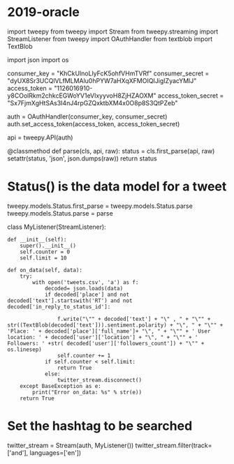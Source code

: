 # 2019-oracle
import tweepy
from tweepy import Stream
from tweepy.streaming import StreamListener
from tweepy import OAuthHandler
from textblob import TextBlob

import json
import os


consumer_key = "KhCkUlnoLlyFcK5ohfVHmTVRf"
consumer_secret = "dyUX8Sr3UCQlVLfMLMAlu0hPYW7aHXqXFMOIQIJigIZyacYMlJ"
access_token = "1126016910-y8COolRkm2chkcEGWoYV1eVlxyyvoH8ZjHZAOXM"
access_token_secret = "Sx7FjmXgHtSAs3I4nJ4rpGZQxktbXM4x0O8p8S3QtPZeb"

auth = OAuthHandler(consumer_key, consumer_secret)
auth.set_access_token(access_token, access_token_secret)

api = tweepy.API(auth)


@classmethod
def parse(cls, api, raw):
    status = cls.first_parse(api, raw)
    setattr(status, 'json', json.dumps(raw))
    return status


# Status() is the data model for a tweet
tweepy.models.Status.first_parse = tweepy.models.Status.parse
tweepy.models.Status.parse = parse


class MyListener(StreamListener):

    def __init__(self):
        super().__init__()
        self.counter = 0
        self.limit = 10

    def on_data(self, data):
        try:
            with open('tweets.csv', 'a') as f:
                decoded= json.loads(data)
                if decoded['place'] and not decoded['text'].startswith('RT') and not decoded['in_reply_to_status_id']:

                    f.write("\"" + decoded['text'] + "\" , " + "\"" + str((TextBlob(decoded['text'])).sentiment.polarity) + "\", " + "\"" + 'Place: ' + decoded['place']['full_name']+ "\", " + "\"" + ' User location: ' + decoded['user']['location'] + "\", " + "\"" + ' Followers: ' +str( decoded['user']['followers_count']) + "\"" + os.linesep)
                    self.counter += 1
                if self.counter < self.limit:
                    return True
                else:
                    twitter_stream.disconnect()
        except BaseException as e:
            print("Error on_data: %s" % str(e))
        return True


# Set the hashtag to be searched
twitter_stream = Stream(auth, MyListener())
twitter_stream.filter(track=['and'], languages=['en'])
